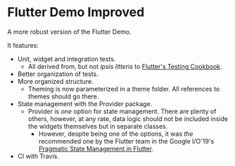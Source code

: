 # Flutter Demo Improved

A more robust version of the Flutter Demo.

It features: 

- Unit, widget and integration tests.
    - All derived from, but not *ipsis litteris* to [Flutter's Testing Cookbook](https://flutter.dev/docs/testing).
- Better organization of tests.
- More organized structure.
    - Theming is now parameterized in a theme folder. All references to themes should go there.
- State management with the Provider package.
    - Provider is *one* option for state management. There are plenty of others, however, at any rate, data logic should not be included inside the widgets themselves but in separate classes.
        - However, despite being one of the options, it was *the* recommended one by the Flutter team in the Google I/O'19's [Pragmatic State Management in Flutter](https://youtu.be/d_m5csmrf7I).
- CI with Travis.